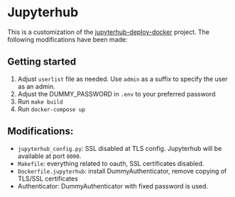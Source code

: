# Jupyterhub
This is a customization of the [jupyterhub-deploy-docker](https://github.com/jupyterhub/jupyterhub-deploy-docker) project. The following modifications have been made:

## Getting started
1. Adjust `userlist` file as needed. Use `admin` as a suffix to specify the user as an admin.
2. Adjust the DUMMY_PASSWORD in `.env` to your preferred password
3. Run `make build`
4. Run `docker-compose up`

## Modifications:
* `jupyterhub_config.py`: SSL disabled at TLS config. Jupyterhub will be available at port `8000`.
* `Makefile`: everything related to oauth, SSL certificates disabled.
* `Dockerfile.jupyterhub`: install DummyAuthenticator, remove copying of TLS/SSL certificates
* Authenticator: DummyAuthenticator with fixed password is used.